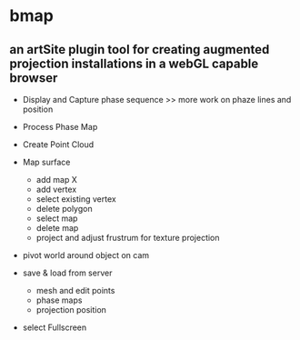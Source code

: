 # bmap
an artSite plugin tool for creating augmented projection installations in a webGL capable browser 
---------

* Display and Capture phase sequence >>  more work on phaze lines and position

* Process Phase Map

* Create Point Cloud

* Map surface 
	* add map X
	* add vertex 
	* select existing vertex 
	* delete polygon 
	* select map
	* delete map
	* project and adjust frustrum for texture projection	

* pivot world around object on cam 

* save & load from server
	* mesh and edit points
	* phase maps
	* projection position

* select Fullscreen

	



